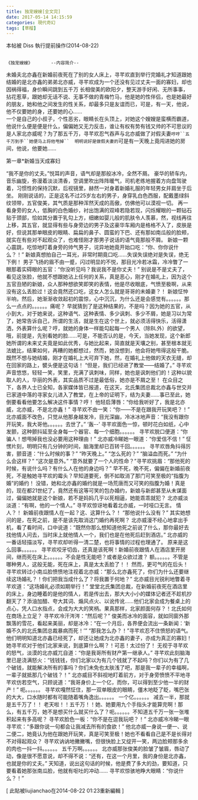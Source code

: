 ```yaml
---
title: 独宠嫂嫂[全文完]
date: 2017-05-14 14:15:59
categories: 現代奇幻
tags: [草榴]
---
```

本帖被 Diss 執行提前操作(2014-08-22)
                                                                                                     

                                                                                                                《独宠嫂嫂》       --内容简介--
未婚夫北亦鑫在新婚前夜死在了别的女人床上，寻芊欢直到举行完婚礼才知道跟她结婚的是北亦鑫的弟弟北亦威，寻芊欢成为一个还没有见过丈夫一面的寡妇，却也因祸得福，身价瞬间跳到五千万
长相俊美的欧阳夕，整天游手好闲、无所事事，拈花惹草，跟她却无话不说、无事不做的青梅竹马，他是她的性伴侣，也是她最好的朋友，她和他之间发生的性关系，却最多只是友谊而已，可是，有一天，他说，他不仅要她的身，还要她的心……  
一个是自己的小叔子，个性恶劣，眼睛长在头顶上，对她这个嫂嫂是蛮横而霸道，他说什么便是便是什么，偏偏她又无力反击，谁让有权有势有钱又帅的不可思议的是人家北亦威呢？为了那五千万，寻芊欢忍气吞声与北亦威做了对假夫妻```哼哼``五千万到手``她便马上将他甩掉`` 
明明说好是做假夫妻的```可是有一天晚上竟闯进她的房间，他说，他要她…… 

第一章*新婚当天成寡妇

“我不是你的丈夫。”悦耳的声音，语气却是那般冰冷，全然不屑。
豪华的轿车内，音乐幽旋，弥漫着淡淡清香，空调里吹出阵阵暖气，司机老练地握着方向盘驾驶着，习惯性的保持沉默，后视镜里，赫然一对身着新婚礼服的年轻男女并肩坐于后坐。
刚刚说话的，正是这名不过25岁左右的男子，身穿乳白色西服，配戴墨绿斜纹领带，五官俊美，其气质是那种浑然天成的高傲，仿佛他可以漠视一切。
再一看身旁的女人，低胸的白色婚纱，衬出饱满的双峰若隐若现，闪烁耀眼的一颗钻石贴于颈部，恰如其分置于乳勾上方，细嫩如婴儿般的肌肤令人羡慕，然，视线再往上移，其五官，就显得有些与身旁边的男子及这豪华车厢内是格格不入了，皮肤是好，但说其那单眼皮的眼睛、扁扁的鼻子、圆蛮的下巴、还有那如南瓜般的脸颊，就实在有些对不起观众了，也难怪刚才那男子说话的语气竟那般不屑。
新娘一颗心震跳，吃惊地盯着身旁的帅气男子，诧异地她竟开始口吃：“你、你你说什么？！”
新娘真想拍自己一耳光，非常时期竟口吃……失误失误绝对是失误，绝无下例！
男子飞扬的眉不由一蹙，闪过明显的不悦，那目光冷若冰霜，冷冷瞥了一眼那着实碍眼的五官：“你没听见吗？我说我不是你丈夫！”
别说是不是丈夫了，看见这张脸，他就不想跟她沾上任何的关系，真是恶心，刚才在婚礼上，因为这个五官丑陋的新娘，众人那种想欲笑即笑的表情，他是尽收眼底，气愤至极啊，从来没有这么丢脸过！这会竟然还口吃，这女人怎么就是哥哥的未婚妻？！
新娘怔忡半响，然后，她渐渐收敛起初的震惊，心中沉沉，为什么还是会感觉有。。。。。。那么一点点的。。。。。。痛呢？
早就猜到了是这种结果的，不是吗？因为她的五官，从小到大，对于她来说，这种语气、这种表情、多少讽刺、多少不屑，她是习以为常了，她常告诉自己，所谓的生活，就是生在这个世上，就必须活得快乐，活得潇洒，外表算什么呢？哼，就她的身体一样能勾起每一个男人（除BL外）的欲望，哦，前提是，先别看她的脸……可是，不能否认的是，今天，当她发现，这个新郎她所谓的未来丈夫竟是如此优秀，与她比起来，简直就是天壤之别，甚至根本就无法媲比，结果如何，再糟的她都想过，然而，她没想到，他会将她甩得这般干脆。
既然不想与她结婚，刚才在婚礼上大可弃下她，然，在婚礼上他做的天衣无缝，却在回家的路上，襞头便是这句话！
“但是，我们已经进了教堂——结婚了。”
寻芊欢声音悠悠，轻轻一笑，笑里，充满了讽刺味，同样，她也是讽刺他们的！这种以貌取人的人，华丽的外表，其实品质不过是最低俗，她亦是不屑之至！
在众目之下，各界人士已全知，各家媒体皆已报道，在这天，北氏集团总裁北亦鑫与世交并已家道中落的寻家女儿进入了教堂，在上帝的证明下，结为夫妻……事已至此，她倒要看看他要怎么解决这件事情？哼！
他轻启薄唇：“你给我听好了，我是北亦威，北亦威，不是北亦鑫！”
寻芊欢不由一笑：“你——不是在跟我开玩笑吧？！”
北亦威面不改色，只觉从他那身越发冷，目光深幽，冷冰冰地声音：“我没有跟你开玩笑，我大哥他。。。。。。去世了。”
‘轰--’
寻芊欢面色一惊，顿时花白如纸，心中发颤，这种颤抖延至全身每一个器官、每一个细胞。。。。。。
寻芊欢脱口便道：“你骗人！想甩掉我也没必要用这种理由！”
北亦威冷睇她一眼道：“你爱信不信！”
怔愣片刻，明明只有几分钟的时间，脑海里却已百转千回。。。。。。
寻芊欢唇角抖得厉害，颤音道：“什么时候的事？”
“昨天晚上。”
“怎么死的？”
“脑溢血而死。”
“为什么会这样？”
“这次是意外。”
“意外就要了一个人的性命？”寻芊欢挑眉：“那他死的时候，有说什么吗？有什么人在他的身边吗？”
早不死，晚不死，偏偏在新婚前夜死，不是触她寻芊欢的霉头？早知道要死，倒不如取消了那门可笑至极的“指腹为婚”的婚约！
没错，她和北亦鑫的婚约就是一场荒唐而又可笑的指腹为婚！真是的，现在都21世纪了，竟然还有这等可笑的包办婚约，新娘与新郎甚至从未谋面过，偏偏她就是这个新娘，若不是妈妈几乎以死相逼，她能乖乖就犯？
北亦威淡淡道：“有啊，他的一个情人。”
寻芊欢惊讶地看着北亦威，一时哑口无言。
情人？！
新婚前夜跟情人在一起？这、这算什么？！
“那他说什么没有？”
其实她想问的是，在死之前，是不是该先取消这门婚约再死啊？
北亦威漫不经心地拿出手机，看了看时间，口中说道：“既然你那么想知道他死之前说了什么，那你最好去找他情人问去，当时床上就他情人一个，我们也是在他死后赶到酒店。”
北亦威的一番话轻描淡写，寻芊欢却听得一清二楚，也将事情的过程也理通了。
原来是这么回事。。。。。。
寻芊欢咬牙切齿，还真是该死啊！新婚前夜跟情人在酒店里开房间，继而死在床上。。。。。。不会是性无能吧？或者是众欲过渡？
额。。。。。。不管是哪种男人，这般无能，死在床上，真是太太丢脸了！！
然而，更可气的在后头！
寻芊欢转过小南瓜脸愤愤地注视着北亦威：“那么北亦鑫死了，你们为什么还要继续这场婚礼？！你们把我当成什么了？将我置于何地？”
北亦威目光锐利地瞥着寻芊欢道：“这场婚礼必须如期举行！”
堂堂北氏集团总裁，在新婚前夜死在酒店里的床上，身边睡着的是他的情人，若是传出去，那大大小小的媒体记者还不趁机抄翻天了？添油加醋、夸大其词、煽风点火、以讹传讹……他们北家会成为餐桌上的点心，凭人口水指点，会成为大大的笑柄。果真那样，北家颜面何存？！北氏如何在商场上立足？
寻芊欢冷汗涔涔：“然后呢？”
俊美而冰冷的面容，就如同窗外那飘落的雪花，看起来美丽，却是冰冷：“在一个月后，各界便会流出一条新闻：‘新婚不久的北氏集团总裁暴病而死！’”
“那我怎么办？！”寻芊欢忍不住愤怒的语气。
他们明明知道北亦鑫已经死了，却还让她成为北亦鑫的妻子，亦成为真正的寡妇！她寻芊欢对于他们北家来说，到底算什么啊？！可恶！太过份了！
无视于寻芊欢的怒气，淡漠的北亦威兀自道：“你是我哥所有财产第一继承人。”
寻芊欢此刻脑海里已是浇满怒火：“钱钱钱，你们北家以为有几个钱就了不起吗？你们以为有了几个破钱，就能解决所有的事吗？你们未免也太肤浅了吧，那是我一辈子的幸福啊，一辈子就抵那几个破钱？！”
北亦威目不斜视地盯着前方，对于身旁愤愤不平地寻芊欢仿若空气，只顾说道：“我哥身价上一个亿，而你，可以得到至少他一半的财产！”
呃。。。。。。
寻芊欢嘎然怔住，那一双单眼皮的眼睛，僵木地眨了眨，嘴巴张的大大，口水随时都有可能随着嘴角逸出。。。。。。
一个亿。。。。。。
减去一半，那就是五千万了！！
老天啦！！五千万！！她、她要用九个手指头才能算完啊！那么，有五千万，她不是想买什么就买什么了？呃。。。。。。不知道五千万一张一张堆积起来有多高呢？
寻芊欢脸色一板：“你不是在逗我玩吧？！”
北亦威冷冷睇一眼寻芊欢：“多跟你说一句都会让我减去所有的食欲！”
他北亦威一身说一便一、说二便二，她竟认为他在跟她开玩笑，真是可笑至极！她也不看看自己是不是长得对不对得起观众？
寻芊欢讷讷地撇撇嘴，但很快脸上又绽开一笑，两边脸颊那多余的肉也一抖一抖。。。。。。
五千万啊。。。。。。
北亦威那张俊美的脸皱了皱眉，唇动了动，像是很不愿意说，却不得不说：“还有，在这一个月里，我的身份是北亦鑫，也就是你的丈夫。”
天知道，说出这句话的时候，他是费了多大的劲，要知道，只要看着她那张南瓜脸，他就有呕吐的冲动……
寻芊欢惊骇地睁大眼睛：“你说什么？！”


[ 此貼被liujianchao在2014-08-22 01:23重新編輯 ]